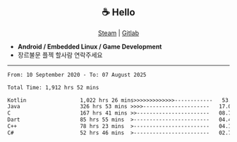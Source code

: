 <h2 align="center"> ☕ Hello </h2>

<p align="center">
  <a href="https://steamcommunity.com/id/Niforances/">Steam</a> |
  <a href="https://gitlab.com/niforances">Gitlab</a>
</p>

 - **Android / Embedded Linux / Game Development**
 - 장르불문 플젝 할사람 연락주세요

------

<!--START_SECTION:waka-->

```txt
From: 10 September 2020 - To: 07 August 2025

Total Time: 1,912 hrs 52 mins

Kotlin                 1,022 hrs 26 mins>>>>>>>>>>>>>------------   53.45 %
Java                   326 hrs 53 mins >>>>---------------------   17.09 %
C                      167 hrs 41 mins >>-----------------------   08.77 %
Dart                   85 hrs 55 mins  >------------------------   04.49 %
C++                    78 hrs 23 mins  >------------------------   04.10 %
C#                     52 hrs 46 mins  >------------------------   02.76 %
```

<!--END_SECTION:waka-->
